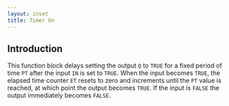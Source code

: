 ```yaml
---
layout: inset
title: Timer On
---
```


## Introduction

This function block delays setting the output `Q` to `TRUE` for a fixed period of time `PT` after the input `IN` is set to `TRUE`. When the input becomes `TRUE`, the elapsed time counter `ET` resets to zero and increments until the `PT` value is reached, at which point the output becomes `TRUE`. If the input is `FALSE` the output immediately becomes `FALSE`.

